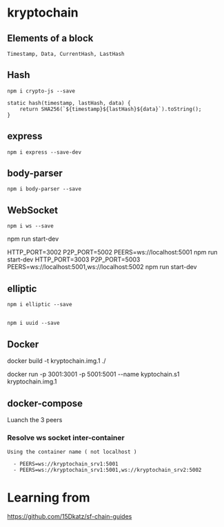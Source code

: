 # kryptochain

## Elements of a block
    Timestamp, Data, CurrentHash, LastHash

## Hash

    npm i crypto-js --save

    static hash(timestamp, lastHash, data) {
        return SHA256(`${timestamp}${lastHash}${data}`).toString();
    }

## express
    npm i express --save-dev
## body-parser
    npm i body-parser --save
## WebSocket
    npm i ws --save

npm run start-dev

HTTP_PORT=3002 P2P_PORT=5002 PEERS=ws://localhost:5001 npm run start-dev
HTTP_PORT=3003 P2P_PORT=5003 PEERS=ws://localhost:5001,ws://localhost:5002 npm run start-dev

## elliptic
    npm i elliptic --save

##
    npm i uuid --save

## Docker

docker build -t kryptochain.img.1 ./

docker run -p 3001:3001 -p 5001:5001 --name kyptochain.s1 kryptochain.img.1 

## docker-compose
Luanch the 3 peers

### Resolve ws socket inter-container 

    Using the container name ( not localhost )

      - PEERS=ws://kryptochain_srv1:5001
      - PEERS=ws://kryptochain_srv1:5001,ws://kryptochain_srv2:5002

# Learning from
https://github.com/15Dkatz/sf-chain-guides
